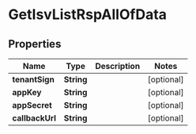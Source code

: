 

# GetIsvListRspAllOfData

## Properties

Name | Type | Description | Notes
------------ | ------------- | ------------- | -------------
**tenantSign** | **String** |  |  [optional]
**appKey** | **String** |  |  [optional]
**appSecret** | **String** |  |  [optional]
**callbackUrl** | **String** |  |  [optional]




